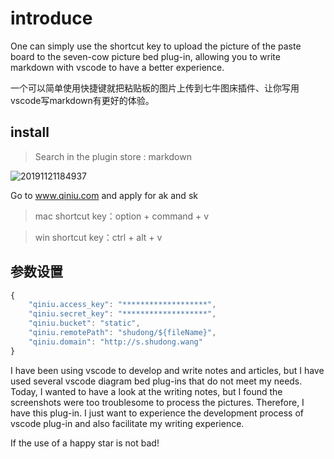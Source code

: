 <!--
 * @Author: starkwang
 * @Contact me: https://shudong.wang/about
 * @Date: 2019-11-14 14:06:47
 * @LastEditors: starkwang
 * @LastEditTime: 2019-11-21 18:53:18
 * @Description: file content
 -->
# introduce
One can simply use the shortcut key to upload the picture of the paste board to the seven-cow picture bed plug-in, allowing you to write markdown with vscode to have a better experience.

一个可以简单使用快捷键就把粘贴板的图片上传到七牛图床插件、让你写用vscode写markdown有更好的体验。


## install
> Search in the plugin store : markdown

![20191121184937](http://s.shudong.wang/shudong/20191121184937.png)

Go to www.qiniu.com and apply for ak and sk


> mac shortcut key：option + command + v 

> win shortcut key：ctrl + alt + v

## 参数设置
```js
{
    "qiniu.access_key": "*******************",
    "qiniu.secret_key": "*******************",
    "qiniu.bucket": "static",
    "qiniu.remotePath": "shudong/${fileName}",
    "qiniu.domain": "http://s.shudong.wang"
}
```

I have been using vscode to develop and write notes and articles, but I have used several vscode diagram bed plug-ins that do not meet my needs. Today, I wanted to have a look at the writing notes, but I found the screenshots were too troublesome to process the pictures. Therefore, I have this plug-in. I just want to experience the development process of vscode plug-in and also facilitate my writing experience.

If the use of a happy star is not bad!
